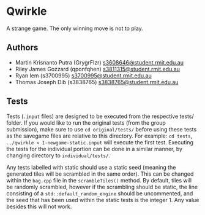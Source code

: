 # Qwirkle

A strange game. The only winning move is not to play.

## Authors

- Martin Krisnanto Putra (GrygrFlzr)
  <s3608646@student.rmit.edu.au>
- Riley James Gozzard (qponfqhen)
  <s3811315@student.rmit.edu.au>
- Ryan Iem (s3700995)
  <s3700995@student.rmit.edu.au>
- Thomas Joseph Dib (s3838765)
  <s3838765@student.rmit.edu.au>

## Tests
Tests (`.input` files) are designed to be executed from the respective tests/ folder. If you would like to run the original tests (from the group submission), make sure to use `cd original/tests/` before using these tests as the savegame files are relative to this directory. For example:
`cd tests`, `../qwirkle < 1-newgame-static.input`
will execute the first test. Executing the tests for the individual portion can be done in a similar manner, by changing directory to `individual/tests/`.

Any tests labelled with static should use a static seed (meaning the generated tiles will be scrambled in the same order). This can be changed within the `bag.cpp` file in the `scrambleTiles()` method. By default, tiles will be randomly scrambled, however if the scrambling should be static, the line consisting of a `std::default_random_engine` should be uncommented, and the seed that has been used within the static tests is the integer 1. Any value besides this will not work.